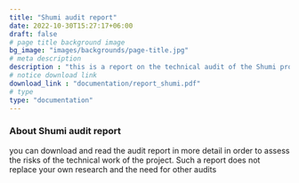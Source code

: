 ```yaml
---
title: "Shumi audit report"
date: 2022-10-30T15:27:17+06:00
draft: false
# page title background image
bg_image: "images/backgrounds/page-title.jpg"
# meta description
description : "this is a report on the technical audit of the Shumi project"
# notice download link
download_link : "documentation/report_shumi.pdf"
# type
type: "documentation"
---
```


### About Shumi audit report

you can download and read the audit report in more detail in order to assess the risks of the technical work of the project. Such a report does not replace your own research and the need for other audits

